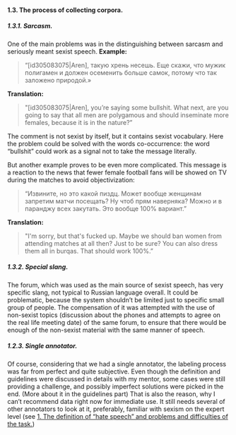 #### 1.3. The process of collecting corpora.

##### 1.3.1. Sarcasm.

One of the main problems was in the distinguishing between sarcasm and seriously meant sexist speech.
**Example:** 

> “[id305083075\|Aren], такую хрень несешь. Еще скажи, что мужик полигамен и должен осеменить больше самок, потому что так заложено природой.» 

**Translation:** 

> "[id305083075\|Aren], you’re saying some bullshit. What next, are you going to say that all men are polygamous and should inseminate more females, because it is in the nature?” 

The comment is not sexist by itself, but it contains sexist vocabulary. Here the problem could be solved with the words co-occurrence: the word “bullshit” could work as a signal not to take the message literally.  

But another example proves to be even more complicated. This message is a reaction to the news that fewer female football fans will be showed on TV during the matches to avoid objectivization:

> “Извините, но это какой пиздц. Может вообще женщинам запретим матчи посещать? Ну чтоб прям наверняка? Можно и в паранджу всех закутать. Это вообще 100% вариант.”

**Translation:** 

> "I'm sorry, but that's fucked up. Maybe we should ban women from attending matches at all then? Just to be sure? You can also dress them all in burqas. That should work 100%.”


##### 1.3.2. Special slang.

The forum, which was used as the main source of sexist speech, has very specific slang, not typical to Russian language overall. It could be problematic, because the system shouldn’t be limited just to specific small group of people. The compensation of it was attempted with the use of non-sexist topics (discussion about the phones and attempts to agree on the real life meeting date) of the same forum, to ensure that there would be enough of the non-sexist material with the same manner of speech. 

##### 1.2.3. Single annotator.

Of course, considering that we had a single annotator, the labeling process was far from perfect and quite subjective. Even though the definition and guidelines were discussed in details with my mentor, some cases were still providing a challenge, and possibly imperfect solutions were picked in the end. (More about it in the guidelines part)
That is also the reason, why I can’t recommend data right now for immediate use. It still needs several of other annotators to look at it, preferably, familiar with sexism on the expert level (see  [1. The definition of “hate speech” and problems and difficulties of the task.](https://github.com/ansable/sexism_detection_in_russian/blob/master/hate_speech_theory.md))
